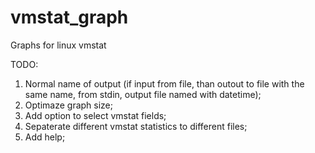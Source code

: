 vmstat_graph
============

Graphs for linux vmstat


TODO:
1) Normal name of output (if input from file, than outout to file with the same name, from stdin, output file named with datetime);
2) Optimaze graph size;
3) Add option to select vmstat fields;
4) Sepaterate different vmstat statistics to different files;
5) Add help;